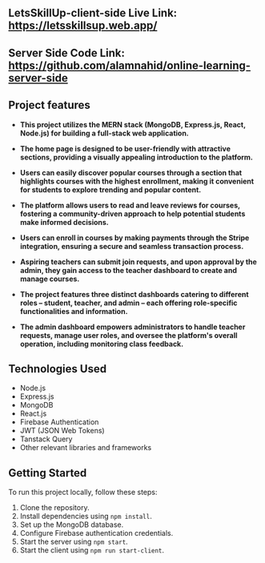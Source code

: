 ## LetsSkillUp-client-side Live Link: https://letsskillsup.web.app/

## Server Side Code Link: https://github.com/alamnahid/online-learning-server-side

## Project features

- **This project utilizes the MERN stack (MongoDB, Express.js, React, Node.js) for building a full-stack web application.**

- **The home page is designed to be user-friendly with attractive sections, providing a visually appealing introduction to the platform.**

- **Users can easily discover popular courses through a section that highlights courses with the highest enrollment, making it convenient for students to explore trending and popular content.**

- **The platform allows users to read and leave reviews for courses, fostering a community-driven approach to help potential students make informed decisions.**
 
- **Users can enroll in courses by making payments through the Stripe integration, ensuring a secure and seamless transaction process.**

- **Aspiring teachers can submit join requests, and upon approval by the admin, they gain access to the teacher dashboard to create and manage courses.**

- **The project features three distinct dashboards catering to different roles – student, teacher, and admin – each offering role-specific functionalities and information.**

- **The admin dashboard empowers administrators to handle teacher requests, manage user roles, and oversee the platform's overall operation, including monitoring class feedback.**

## Technologies Used

- Node.js
- Express.js
- MongoDB
- React.js
- Firebase Authentication
- JWT (JSON Web Tokens)
- Tanstack Query
- Other relevant libraries and frameworks

## Getting Started

To run this project locally, follow these steps:

1. Clone the repository.
2. Install dependencies using `npm install`.
3. Set up the MongoDB database.
4. Configure Firebase authentication credentials.
5. Start the server using `npm start`.
6. Start the client using `npm run start-client`.
